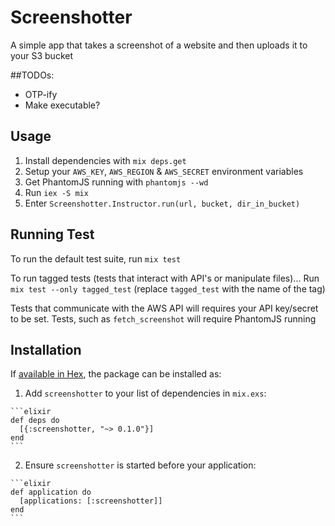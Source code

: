# Screenshotter
A simple app that takes a screenshot of a website and then uploads it to your S3 bucket

##TODOs:
* OTP-ify
* Make executable?

## Usage
1. Install dependencies with `mix deps.get`
2. Setup your `AWS_KEY`, `AWS_REGION` & `AWS_SECRET` environment variables
3. Get PhantomJS running with `phantomjs --wd`
4. Run `iex -S mix`
5. Enter `Screenshotter.Instructor.run(url, bucket, dir_in_bucket)`

## Running Test
To run the default test suite, run `mix test`

To run tagged tests (tests that interact with API's or manipulate files)...
Run `mix test --only tagged_test` (replace `tagged_test` with the name of the tag)

Tests that communicate with the AWS API will requires your API key/secret to be set. Tests, such
as `fetch_screenshot` will require PhantomJS running

## Installation

If [available in Hex](https://hex.pm/docs/publish), the package can be installed as:

  1. Add `screenshotter` to your list of dependencies in `mix.exs`:

    ```elixir
    def deps do
      [{:screenshotter, "~> 0.1.0"}]
    end
    ```

  2. Ensure `screenshotter` is started before your application:

    ```elixir
    def application do
      [applications: [:screenshotter]]
    end
    ```

